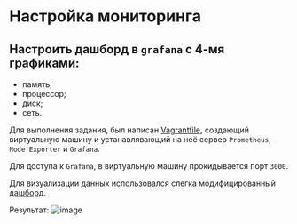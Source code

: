 # Настройка мониторинга

## Настроить дашборд в `grafana` с 4-мя графиками:
- память;
- процессор;
- диск;
- сеть.

Для выполнения задания, был написан [Vagrantfile](), создающий виртуальную машину и устанавлявающий на неё сервер `Prometheus`, `Node Exporter` и `Grafana`.

Для доступа к `Grafana`, в виртуальную машину прокидывается порт `3000`.

Для визуализации данных использовался слегка модифицированный [дашборд](https://grafana.com/grafana/dashboards/11074).

Результат:
![image](https://user-images.githubusercontent.com/105816449/219906759-e973de7f-ceaa-4436-8e66-bd2ccdb899c6.png)
